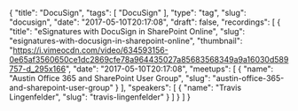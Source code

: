 {
  "title": "DocuSign",
  "tags": [
    "DocuSign"
  ],
  "type": "tag",
  "slug": "docusign",
  "date": "2017-05-10T20:17:08",
  "draft": false,
  "recordings": [
    {
      "title": "eSignatures with DocuSign in SharePoint Online",
      "slug": "esignatures-with-docusign-in-sharepoint-online",
      "thumbnail": "https://i.vimeocdn.com/video/634593156-0e65af3560650ce1dc2869cfe78a964435027a85683568349a9a16030d589757-d_295x166",
      "date": "2017-05-10T20:17:08",
      "meetups": [
        {
          "name": "Austin Office 365 and SharePoint User Group",
          "slug": "austin-office-365-and-sharepoint-user-group"
        }
      ],
      "speakers": [
        {
          "name": "Travis Lingenfelder",
          "slug": "travis-lingenfelder"
        }
      ]
    }
  ]
}
